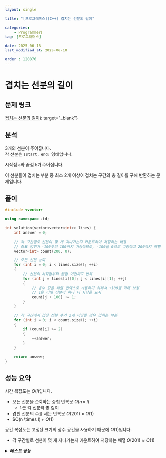 ```yaml
---
layout: single

title: "[프로그래머스][C++] 겹치는 선분의 길이"

categories:
    - Programmers
tag: [프로그래머스]

date: 2025-06-18
last_modified_at: 2025-06-18

order : 120876
---
```


# 겹치는 선분의 길이

## 문제 링크

[겹치는 선분의 길이](https://school.programmers.co.kr/learn/courses/30/lessons/120876){: target="_blank"}

## 분석

3개의 선분이 주어집니다.  
각 선분은 `[start, end]` 형태입니다.

시작점 `a`와 끝점 `b`가 주어집니다.

이 선분들이 겹치는 부분 중 최소 2개 이상이 겹치는 구간의 총 길이를 구해 반환하는 문제입니다.

## 풀이

```cpp
#include <vector>

using namespace std;

int solution(vector<vector<int>> lines) {
    int answer = 0;
    
    // 각 구간별로 선분이 몇 개 지나가는지 카운트하여 저장하는 배열
    // 좌표 범위가 -100부터 100까지 가능하므로, -100을 0으로 가정하고 200까지 매핑
    vector<int> count(200, 0);
    
    // 모든 선분 순회
    for (int i = 0; i < lines.size(); ++i)
    {
        // 선분의 시작점부터 끝점 이전까지 반복
        for (int j = lines[i][0]; j < lines[i][1]; ++j)
        {
            // 음수 값을 배열 인덱스로 사용하기 위해서 +100을 더해 보정
            // 1을 더해 선분이 하나 더 지남을 표시
            count[j + 100] += 1;
        }
    }
    
    // 각 구간에서 겹친 선분 수가 2개 이상일 경우 겹치는 부분
    for (int i = 0; i < count.size(); ++i)
    {
        if (count[i] >= 2)
        {
            ++answer;
        }
    }
    
    return answer;
}
```

## 성능 요약

시간 복잡도는 $O(l)$입니다.

- 모든 선분을 순회하는 중첩 반복문 $O(n \times l)$
    + `l`은 각 선분의 총 길이
- 겹친 선분의 수를 세는 반복문 $O(201) \approx O(1)$
- $O(n \times l) + $O(1)$

공간 복잡도는 고정된 크기의 상수 공간을 사용하기 때문에 $O(1)$입니다.

- 각 구간별로 선분이 몇 개 지나가는지 카운트하여 저장하는 배열 $O(201) \approx O(1)$

<details>
<summary><h5 style="display: inline;">테스트 성능</h5></summary>
<div markdown="1">

테스트 1 〉 통과 (0.01ms, 3.7MB)  
테스트 2 〉 통과 (0.01ms, 4.14MB)  
테스트 3 〉 통과 (0.01ms, 4.12MB)  
테스트 4 〉 통과 (0.01ms, 4.2MB)  
테스트 5 〉 통과 (0.01ms, 4.19MB)  
테스트 6 〉 통과 (0.01ms, 4.2MB)  
테스트 7 〉 통과 (0.01ms, 3.62MB)  
테스트 8 〉 통과 (0.01ms, 4.15MB)  
테스트 9 〉 통과 (0.01ms, 4.2MB)  
테스트 10 〉 통과 (0.01ms, 4.2MB)  

</div>
</details>